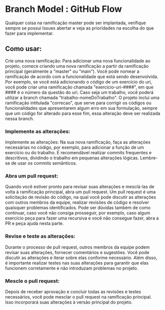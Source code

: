 # Branch Model : GitHub Flow

Qualquer coisa na ramificação master pode ser implantada, verifique sempre se possui Issues abertar e veja as prioridades na escolha do que fazer para implementar.

## Como usar:
Crie uma nova ramificação: Para adicionar uma nova funcionalidade ao projeto, comece criando uma nova ramificação a partir da ramificação principal (geralmente a "master" ou "main").
Você pode nomear a ramificação de acordo com a funcionalidade que está sendo desenvolvida. Por exemplo, se você está adicionando o código de um exercício do uri,
você pode criar uma ramificação chamada "exercicio-uri-####", em que #### é o número da questão do uri.
Caso seja um trabalho, você poderá utilizar a branch chamada "trabalho-nomeDoTrabalho".
O projeto inclui uma ramificação intitulada "correcao", que serve para corrigir os códigos ou funcionalidades que apresentarem algum erro em sua formulação, sempre que um código 
for alterado para esse fim, essa alteração deve ser realizada nessa branch.

### Implemente as alterações:

Implemente as alterações: Na sua nova ramificação,
faça as alterações necessárias no código, por exemplo, para adicionar a função de um exercício ou do trabalho.
É recomendável realizar commits frequentes e descritivos, dividindo o trabalho em pequenas alterações lógicas. Lembre-se de usar os commits semânticos.


### Abra um pull request:

Quando você estiver pronto para revisar suas alterações e mesclá-las de volta à ramificação principal, abra um pull request. Um pull request é uma solicitação de revisão do código,
na qual você pode discutir as alterações com outros membros da equipe, realizar revisões de código e resolver quaisquer problemas identificados. Pode ser dúvidas também de como continuar,
caso você não consiga prosseguir, por exemplo, caso algum exercício peça para fazer uma recursiva e você não consegue fazer, abra a PR e peça ajuda nesta parte.


### Revise e teste as alterações: 

Durante o processo de pull request, outros membros da equipe podem revisar suas alterações,
fornecer comentários e sugestões. Você pode discutir as alterações e iterar sobre elas conforme necessário.
Além disso, é importante realizar testes nas suas alterações para garantir que elas funcionem corretamente e não introduzam problemas no projeto.


### Mescle o pull request:

Depois de receber aprovação e concluir todas as revisões e testes necessários,
você pode mesclar o pull request na ramificação principal. Isso incorporará suas alterações à versão principal do projeto.


